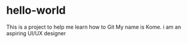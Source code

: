 # hello-world
This is a project to help me learn how to Git
My name is Kome. i am an aspiring UI/UX designer
